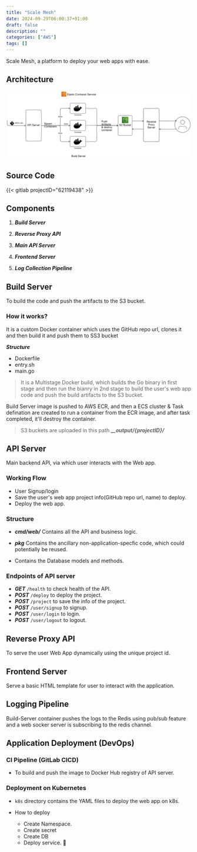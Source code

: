 ```yaml
---
title: "Scale Mesh"
date: 2024-09-29T06:00:37+01:00
draft: false
description: ""
categories: ["AWS"]
tags: []
---
```



Scale Mesh, a platform to deploy your web apps with ease.

## Architecture
![](./featured.png)

## Source Code 
{{< gitlab projectID="62119438" >}}

## Components
1. ***Build Server***

2. ***Reverse Proxy API***

3. ***Main API Server***

4. ***Frontend Server***

5. ***Log Collection Pipeline***


## Build Server
To build the code and push the artifacts to the S3 bucket.

### How it works?
It is a custom Docker container which uses the GitHub repo url, clones it and then build it and push them to SS3 bucket

***Structure***
- Dockerfile
- entry.sh
- main.go

> It is a Multistage Docker build, which builds the Go binary in first stage and then run the bianry in 2nd stage to build the user's web app code and push the build artifacts to the S3 bucket.

Build Server image is pushed to AWS ECR, and then a ECS cluster & Task defination are created to run a container from the ECR image, and after task completed, it'll destroy the container.

> S3 buckets are uploaded in this path
***__output/{projectID}/*** 

## API Server
Main backend API, via which user interacts with the Web app.

### Working Flow
- User Signup/login 
- Save the user's web app project info(GitHub repo url, name) to deploy.
- Deploy the web app.


### Structure 
- ***cmd/web/***
Contains all the API and business logic.

- ***pkg***
Contains the ancillary non-application-specfic code, which could potentially be reused.

- Contains the Database models and methods.

### Endpoints of API server
- ***GET*** ```/health``` to check health of the API.
- ***POST*** ```/deploy``` to deploy the project.
- ***POST*** ```/project``` to save the info of the project.
- ***POST*** ```/user/signup``` to signup.
- ***POST*** ```/user/login``` to login.
- ***POST*** ```/user/logout``` to logout.

## Reverse Proxy API
To serve the user Web App dynamically using the unique project id.

## Frontend Server
Serve a basic HTML template for user to interact with the application.

## Logging Pipeline
Build-Server container pushes the logs to the Redis using pub/sub feature and a web socker server is subscribing to the redis channel.


## Application Deployment (DevOps)

### CI Pipeline (GitLab CICD)
- To build and push the image to Docker Hub registry of API server.

### Deployment on Kubernetes
- ```k8s``` directory contains the YAML files to deploy the web app on k8s.

- How to deploy
    - Create Namespace.
    - Create secret
    - Create DB
    - Deploy service.


